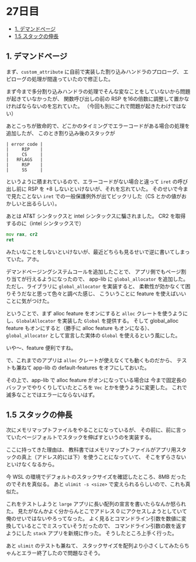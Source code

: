 # 27日目

<!-- mtoc-start -->

- [1. デマンドページ](#1-デマンドページ)
- [1.5 スタックの伸長](#15-スタックの伸長)

<!-- mtoc-end -->

## 1. デマンドページ

まず、`custom_attribute` に自前で実装した割り込みハンドラのプロローグ、
エピローグの処理が間違っていたので修正した。

まず今まで多分割り込みハンドラの処理でそんな変なことをしていないから問題が起きていなかったが、
関数呼び出しの前の RSP を16の倍数に調整して置かなければならないのを忘れていた。
（今回も別にこれで問題が起きたわけではない）

あとこっちが致命的で、どこかのタイミングでエラーコードがある場合の処理を追加したが、
このとき割り込み後のスタックが

```text
| error code |
|     RIP    |
|     CS     |
|   RFLAGS   |
|     RSP    |
|     SS     |
```

というように積まれているので、エラーコードがない場合と違って `iret` の呼び出し前に
RSP を +8 しないといけないが、それを忘れていた。
そのせいで今まで見たことない `iret` での一般保護例外が出てビックリした（CS とかの値がおかしいと出るらしい）。

あとは AT&T シンタックスと intel シンタックスに騙されました。
CR2 を取得するのに（intel シンタックスで）

```asm
mov rax, cr2
ret
```

みたいなことをしないといけないが、最近どちらも見るせいで逆に書いてしまっていた。アホ。

デマンドページングシステムコールを追加したことで、
アプリ側でもページ割り当てが行えるようになったので、
app-lib に `global_allocator` を追加した。
ただし、ライブラリに `global_allocator` を実装すると、
柔軟性が効かなくて困りそうだなと思って色々と調べた感じ、
こういうことに feature を使えばいいことに気がつけた。

ということで、まず alloc feature をオンにすると
`alloc` クレートを使うようにし、`GlobalAllocator` を実装した `Global` を提供する。
そして global_alloc feature もオンにすると（勝手に alloc feature もオンになる）、
`global_allocator` として宣言した実体の `Global` を使えるという風にした。

いや～、feature 便利ですね。

で、これまでのアプリは `alloc` クレートが使えなくても動くものだから、
テストも兼ねて app-lib の default-features をオフにしておいた。

その上で、app-lib で alloc feature がオンになっている場合は
今まで固定長のバッファでやりくりしていたところを `Vec` とかを使うように変更した。
これで滅多なことではエラーにならないはず。

## 1.5 スタックの伸長

次にメモリマップトファイルをやることになっているが、
その前に、前に言っていたページフォルトでスタックを伸ばすというのを実装する。

ここに持ってきた理由は、
教科書ではメモリマップトファイルがアプリ用スタックの真上（アドレス的には下）を使うことになっていて、
そこをずらさないといけなくなるから。

今 WSL の環境でデフォルトのスタックサイズを確認したところ、8MB だったのでそれを真似る。
あと `ulimit -s <size>` で変えられるらしいので、これも真似た。

これをテストしようと `large` アプリに長い配列の宣言を書いたらなんか怒られた。
見たがなんかよく分からんとこでアドレス 0 にアクセスしようとしていて俺のせいではないやろってなった。
よく見るとコマンドライン引数を数値に変換しているとこでミスっていそうだったので、
コマンドライン引数の数を返すようにした `stack` アプリを新規に作った。
そうしたところ上手く行った。

あと `ulimit` のテストも兼ねて、
スタックサイズを配列より小さくしてみたらちゃんとエラー終了したので問題なさそう。
